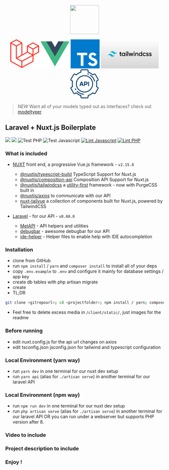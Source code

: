 <p align="center">
  <img src="laranuxt.png" width="92" height="92" />
</p>

<p align="center">
  <a href="https://laravel.com"><img src="Laravel.png" width="92" height="92" /></a>
  <a href="https://vuejs.org"><img src="Vue.png" width="92" height="92" /></a>
  <a href="https://www.typescriptlang.org/"><img src="Typescript.png" width="92" height="92" /></a>
  <a href="https://tailwindcss.com"><img src="tailwind.jpg" width="184" height="92" /></a>
  <a href="https://github.com/acidjazz/metapi"><img src="api.png" width="92" height="92" /></a>
</p>


> *NEW* Want all of your models typed out as interfaces? check out [modeltyper](https://github.com/fumeapp/modeltyper)

## Laravel + Nuxt.js Boilerplate

[![](https://img.shields.io/badge/nuxt.js-v2.15.8-04C690.svg)](https://nuxtjs.org)
[![](https://img.shields.io/badge/Laravel-v8.60.0-ff2e21.svg)](https://laravel.com)
![Test PHP](https://github.com/acidjazz/laranuxt/workflows/Test%20PHP/badge.svg)
![Test Javascript](https://github.com/acidjazz/laranuxt/workflows/Test%20Javascript/badge.svg)
[![Lint Javascript](https://github.com/acidjazz/laranuxt/actions/workflows/lint-js.yml/badge.svg)](https://github.com/acidjazz/laranuxt/actions/workflows/lint-js.yml)
[![Lint PHP](https://github.com/acidjazz/laranuxt/actions/workflows/lint-php.yml/badge.svg)](https://github.com/acidjazz/laranuxt/actions/workflows/lint-php.yml)



### What is included

* [NUXT](https://nuxtjs.org) front end, a progressive Vue.js framework - `v2.15.8`
  * [@nuxtjs/typescript-build](https://typescript.nuxtjs.org/) TypeScript Support for Nuxt.js
  * [@nuxtjs/composition-api](https://composition-api.nuxtjs.org/) Composition API Support for Nuxt.js
  * [@nuxtjs/tailwindcss](https://tailwindcss.nuxtjs.org/) a [utility-first](https://tailwindcss.com) framework - now with PurgeCSS built in
  * [@nuxtjs/axios](https://github.com/nuxt-community/axios-module) to communicate with our API 
  * [nuxt-tailvue](https://github.com/acidjazz/nuxt-tailvue) a collection of components built for Nuxt.js, powered by TailwindCSS

* [Laravel](https://laravel.com) - for our API - `v8.60.0`
  * [MetAPI](https://github.com/acidjazz/metapi) - API helpers and utilities
  * [debugbar](https://github.com/barryvdh/laravel-debugbar) - awesome debugbar for our API
  * [ide-helper](https://github.com/barryvdh/laravel-ide-helper) - Helper files to enable help with IDE autocompletion

### Installation

* clone from GitHub
* run `npm install` / `yarn` and `composer install` to install all of your deps
* copy `.env.example` to `.env` and configure it mainly for database settings / app key
* create db tables with php artisan migrate
* create 
* TL;DR
 ```bash
git clone <gitrepourl>; cd <projectfolder>; npm install / yarn; composer install; cp .env.example .env; php artisan migrate
 ```
* Feel free to delete excess media in  `/client/static/`, just images for the readme


### Before running 
* edit nuxt.config.js for the api url changes on axios
* edit tsconfig.json jsconfig.json for tailwind and typescript configuration

### Local Environment (yarn way)
* run `yarn dev` in one terminal for our nuxt dev setup
* run `yarn api` (alias for `./artisan serve`) in another terminal for our laravel API

### Local Environment (npm way)
* run `npm run dev` in one terminal for our nuxt dev setup
* run `php artisan serve` (alias for `./artisan serve`) in another terminal for our laravel API  OR you can run under a webserver but supports PHP version after 8. 


### Video to include
### Project description to include



### Enjoy !